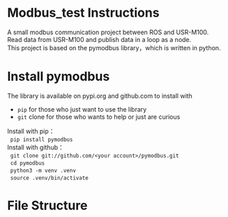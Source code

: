 # Modbus_test  Instructions
A small modbus communication project between ROS and USR-M100.   
Read data from USR-M100 and publish data in a loop as a node.  
This project is based on the pymodbus library，which is written in python.  
# Install pymodbus
The library is available on pypi.org and github.com to install with  
- `pip` for those who just want to use the library  
- `git` clone for those who wants to help or just are curious

Install with pip：  
&ensp;`pip install pymodbus`  
Install with github：  
&ensp;`git clone git://github.com/<your account>/pymodbus.git`  
&ensp;`cd pymodbus`  
&ensp;`python3 -m venv .venv`  
&ensp;`source .venv/bin/activate`  
# File Structure



